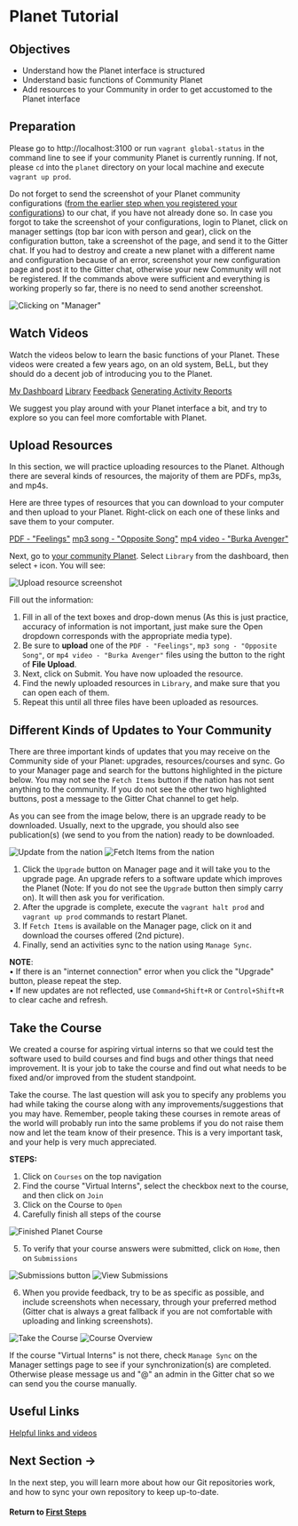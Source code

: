 # Planet Tutorial

## Objectives

* Understand how the Planet interface is structured
* Understand basic functions of Community Planet
* Add resources to your Community in order to get accustomed to the Planet interface

## Preparation
Please go to http://localhost:3100 or run `vagrant global-status` in the command line to see if your community Planet is currently running. If not, please `cd` into the `planet` directory on your local machine and execute `vagrant up prod`.

Do not forget to send the screenshot of your Planet community configurations ([from the earlier step when you registered your configurations](vi-configurations-vagrant.md)) to our chat, if you have not already done so. In case you forgot to take the screenshot of your configurations, login to Planet, click on manager settings (top bar icon with person and gear), click on the configuration button, take a screenshot of the page, and send it to the Gitter chat. If you had to destroy and create a new planet with a different name and configuration because of an error, screenshot your new configuration page and post it to the Gitter chat, otherwise your new Community will not be registered. If the commands above were sufficient and everything is working properly so far, there is no need to send another screenshot.

![Clicking on "Manager"](images/edit-vi-nation-manager.png "Dashboard in your localhost")

## Watch Videos

Watch the videos below to learn the basic functions of your Planet. These videos were created a few years ago, on an old system, BeLL, but they should do a decent job of introducing you to the Planet.

[My Dashboard](movies/vi-mydashboard.mp4)
[Library](movies/vi-library.mp4)
[Feedback](movies/vi-feedback.mp4)
[Generating Activity Reports](movies/vi-generatingactivityreports.mp4)

We suggest you play around with your Planet interface a bit, and try to explore so you can feel more comfortable with Planet.

## Upload Resources

In this section, we will practice uploading resources to the Planet. Although there are several kinds of resources, the majority of them are PDFs, mp3s, and mp4s.

Here are three types of resources that you can download to your computer and then upload to your Planet. Right-click on each one of these links and save them to your computer.

[PDF - "Feelings"](pdf/vi-feelings.pdf)
[mp3 song - "Opposite Song"](music/vi-oppositesong.mp3)
[mp4 video - "Burka Avenger"](movies/vi-burkaavenger.mp4)

Next, go to [your community Planet](http://localhost:3100). Select `Library` from the dashboard, then select `+` icon. You will see:

![Upload resource screenshot](images/vi-add-new-resource.png)

Fill out the information:

1. Fill in all of the text boxes and drop-down menus (As this is just practice, accuracy of information is not important, just make sure the Open dropdown corresponds with the appropriate media type).
2. Be sure to **upload** one of the `PDF - "Feelings"`, `mp3 song - "Opposite Song"`, or `mp4 video - "Burka Avenger"` files using the button to the right of **File Upload**.
3. Next, click on Submit. You have now uploaded the resource.
4. Find the newly uploaded resources in `Library`, and make sure that you can open each of them.
5. Repeat this until all three files have been uploaded as resources.

## Different Kinds of Updates to Your Community

There are three important kinds of updates that you may receive on the Community side of your Planet: upgrades, resources/courses and sync. Go to your Manager page and search for the buttons highlighted in the picture below. You may not see the `Fetch Items` button if the nation has not sent anything to the community. If you do not see the other two highlighted buttons, post a message to the Gitter Chat channel to get help.

As you can see from the image below, there is an upgrade ready to be downloaded. Usually, next to the upgrade, you should also see publication(s) (we send to you from the nation) ready to be downloaded.

![Update from the nation](images/vi-planet-upgrade.png "Manager Dashboard in your localhost")
![Fetch Items from the nation](images/vi-planet-fetch-items.png "Manager Dashboard in your localhost")

1. Click the `Upgrade` button on Manager page and it will take you to the upgrade page. An upgrade refers to a software update which improves the Planet (Note: If you do not see the `Upgrade` button then simply carry on). It will then ask you for verification.
2. After the upgrade is complete, execute the `vagrant halt prod` and `vagrant up prod` commands to restart Planet.
3. If `Fetch Items` is available on the Manager page, click on it and download the courses offered (2nd picture).
4. Finally, send an activities sync to the nation using `Manage Sync`.

**NOTE**:  
• If there is an "internet connection" error when you click the "Upgrade" button, please repeat the step.  
• If new updates are not reflected, use `Command+Shift+R` or `Control+Shift+R` to clear cache and refresh.

## Take the Course

We created a course for aspiring virtual interns so that we could test the software used to build courses and find bugs and other things that need improvement. It is your job to take the course and find out what needs to be fixed and/or improved from the student standpoint.

Take the course. The last question will ask you to specify any problems you had while taking the course along with any improvements/suggestions that you may have. Remember, people taking these courses in remote areas of the world will probably run into the same problems if you do not raise them now and let the team know of their presence. This is a very important task, and your help is very much appreciated.

**STEPS:**

1. Click on `Courses` on the top navigation
2. Find the course "Virtual Interns", select the checkbox next to the course, and then click on `Join`
3. Click on the Course to `Open`
4. Carefully finish all steps of the course

  ![Finished Planet Course](images/vi-planet-course.jpg)

5. To verify that your course answers were submitted, click on `Home`, then on `Submissions`

  ![Submissions button](images/vi-planet-submissions-button.png)
  ![View Submissions](images/vi-planet-submissions.png)

6. When you provide feedback, try to be as specific as possible, and include screenshots when necessary, through your preferred method (Gitter chat is always a great fallback if you are not comfortable with uploading and linking screenshots).

![Take the Course](images/vi-take-the-course.png)
![Course Overview](images/vi-course-view.png)

If the course "Virtual Interns" is not there, check `Manage Sync` on the Manager settings page to see if your synchronization(s) are completed. Otherwise please message us and "@" an admin in the Gitter chat so we can send you the course manually.

## Useful Links

[Helpful links and videos](vi-faq.md#Helpful_Links)

## Next Section **→**

In the next step, you will learn more about how our Git repositories work, and how to sync your own repository to keep up-to-date.

#### Return to [First Steps](vi-first-steps.md#Step_4_-_Planet_Tutorial)
